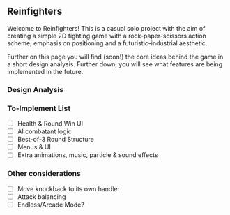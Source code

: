 ## Reinfighters
Welcome to Reinfighters! This is a casual solo project with the aim of creating a simple 2D fighting game with a rock-paper-scissors action scheme, emphasis on positioning and a futuristic-industrial aesthetic.

Further on this page you will find (soon!) the core ideas behind the game in a short design analysis. Further down, you will see what features are being implemented in the future.

### Design Analysis

### To-Implement List
- [ ] Health & Round Win UI
- [ ] AI combatant logic
- [ ] Best-of-3 Round Structure
- [ ] Menus & UI
- [ ] Extra animations, music, particle & sound effects

### Other considerations
- [ ] Move knockback to its own handler
- [ ] Attack balancing
- [ ] Endless/Arcade Mode?
